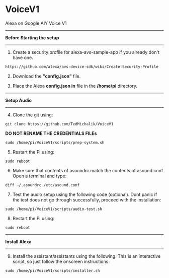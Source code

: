 # VoiceV1
Alexa on Google AIY Voice V1
****************************************************************
**Before Starting the setup**
****************************************************************
 
1. Create a security profile for alexa-avs-sample-app if you already don't have one.  
```
https://github.com/alexa/avs-device-sdk/wiki/Create-Security-Profile  
```

2. Download the **"config.json"** file.

3. Place the Alexa **config.json in** file in the  **/home/pi** directory.

***************************************************************
**Setup Audio**     
***************************************************************
4. Clone the git using:
```
git clone https://github.com/TedMichalik/VoiceV1  
```    
**DO NOT RENAME THE CREDENTIALS FILEs**     
 
```
sudo /home/pi/VoiceV1/scripts/prep-system.sh
```    

5. Restart the Pi using:
```
sudo reboot
```    

6. Make sure that contents of asoundrc match the contents of asound.conf    
   Open a terminal and type:  
```
diff ~/.asoundrc /etc/asound.conf
```

7. Test the audio setup using the following code (optional). Dont panic if the test does not go through successfully, proceed with the installation:
```
sudo /home/pi/VoiceV1/scripts/audio-test.sh  
```

8. Restart the Pi using:
```
sudo reboot
```

***************************************************************
**Install Alexa**     
***************************************************************
9. Install the assistant/assistants using the following. This is an interactive script, so just follow the onscreen instructions:
```
sudo /home/pi/VoiceV1/scripts/installer.sh  
```
